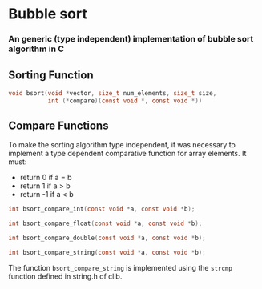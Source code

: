 # Bubble sort

### An generic (type independent) implementation of bubble sort algorithm in C

## Sorting Function

```c
void bsort(void *vector, size_t num_elements, size_t size,
           int (*compare)(const void *, const void *))
```

## Compare Functions

To make the sorting algorithm type independent, it was necessary to implement a type dependent comparative function for array elements.
It must:

- return 0 if a = b
- return 1 if a > b
- return -1 if a < b

```c
int bsort_compare_int(const void *a, const void *b);

int bsort_compare_float(const void *a, const void *b);

int bsort_compare_double(const void *a, const void *b);

int bsort_compare_string(const void *a, const void *b);
```

The function `bsort_compare_string` is implemented using the `strcmp` function defined in string.h of clib.
